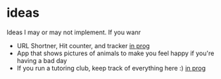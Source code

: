 # ideas
Ideas I may or may not implement. If you wanr

- URL Shortner, Hit counter, and tracker [in prog](https://github.com/samarmohan/lonk_api)
- App that shows pictures of animals to make you feel happy if you're having a bad day
- If you run a tutoring club, keep track of everything here :) [in prog](https://github.com/samarmohan/tutiz)
